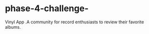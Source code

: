 # phase-4-challenge-
Vinyl App .A community for record enthusiasts to review their favorite albums. 
